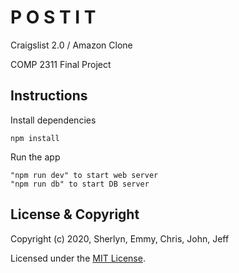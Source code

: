 # P O S T     I T

Craigslist 2.0 / Amazon Clone

COMP 2311 Final Project

## Instructions

Install dependencies

```
npm install
```

Run the app

```
"npm run dev" to start web server
"npm run db" to start DB server
```

## License & Copyright

Copyright (c) 2020, Sherlyn, Emmy, Chris, John, Jeff

Licensed under the [MIT License](license.md).
